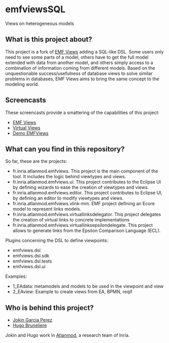 # emfviewsSQL
Views on heterogeneous models

What is this project about?
---------------------------

This project is a fork of [EMF Views](https://github.com/atlanmod/emfviews) adding a SQL-like DSL.
Some users only need to see some parts of a model,  others have to get the full model extended with data from another model, and others simply access to a combination of information coming from different models. Based on the unquestionable success/usefulness of database views to solve similar problems in databases, EMF Views aims to bring the same concept to the modeling world. 

Screencasts
-----------
These screencasts provide a smattering of the capabilities of this project:
* [EMF Views](https://www.youtube.com/watch?v=KoCiV8fvNj8)
* [Virtual Views](https://www.youtube.com/watch?v=JRjCqyTM2x8)
* [Demo EMFViews](https://www.youtube.com/watch?v=Lo4kz6Hx3Kg)

What can you find in this repository?
-------------------------------------

So far, these are the projects:

* fr.inria.atlanmod.emfviews. This project is the main component of the tool. It includes the logic behind viewtypes and views.
* fr.inria.atlanmod.emfviews.ui. This project contributes to the Eclipse UI by defining wizards to ease the creation of viewtypes and views. 
* fr.inria.atlanmod.emfviews.editor. This project contributes to Eclipse UI, by defining an editor to modify viewtypes and views.
* fr.inria.atlanmod.emfviews.vlink-mm. EMF project defining an Ecore model to represent links models.
* fr.inria.atlanmod.emfviews.virtuallinksdelegator. This project delegates the creation of virtual links to concrete implementations
* fr.inria.atlanmod.emfviews.virtuallinksepsilondelegate. This project allows to generate links from the Epsilon Comparison Language (ECL).

Plugins concerning the DSL to define viewpoints:
* emfviews.dsl
* emfviews.dsl.sdk
* emfviews.dsl.tests
* emfviews.dsl.ui

Examples:

* 1_EAdata: metamodels and models to be used in the viewpoint and view
* 2_EAview: Example to create views from EA, BPMN, reqif

Who is behind this project?
---------------------------
* [Jokin Garcia Perez](https://github.com/jokingarcia "Jokin Garcia Perez")
* [Hugo Bruneliere](https://github.com/Hugo-Bruneliere "Jordi Cabot")

Jokin and Hugo work in [Atlanmod](http://www.emn.fr/z-info/atlanmod), a research team of Inria.